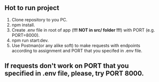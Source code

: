 ## Hot to run project

1. Clone repository to you PC.
2. npm install.
3. Create .env file in root of app (**!!! NOT in src/ folder !!!**) with PORT (e.g. PORT=8000).
4. npm run start:dev.
5. Use Postman(or any alike soft) to make requests with endpoints according to assignment and PORT that you specifed in .env file.

## If requests don't work on PORT that you specified in .env file, please, try PORT 8000.